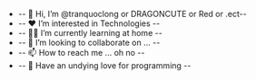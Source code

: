 - -- 🤖 Hi, I’m @tranquoclong or DRAGONCUTE or Red or .ect--
- -- ❤️ I’m interested in Technologies --
- -- 👨‍🚀 I’m currently learning at home --
- -- 💞️ I’m looking to collaborate on ... --
- -- 📫 How to reach me ... oh no --
- -- 🚀 Have an undying love for programming --
<!---
tranquoclong/tranquoclong is a ✨ special ✨ repository because its `README.md` (this file) appears on your GitHub profile.
You can click the Preview link to take a look at your changes.
--->
